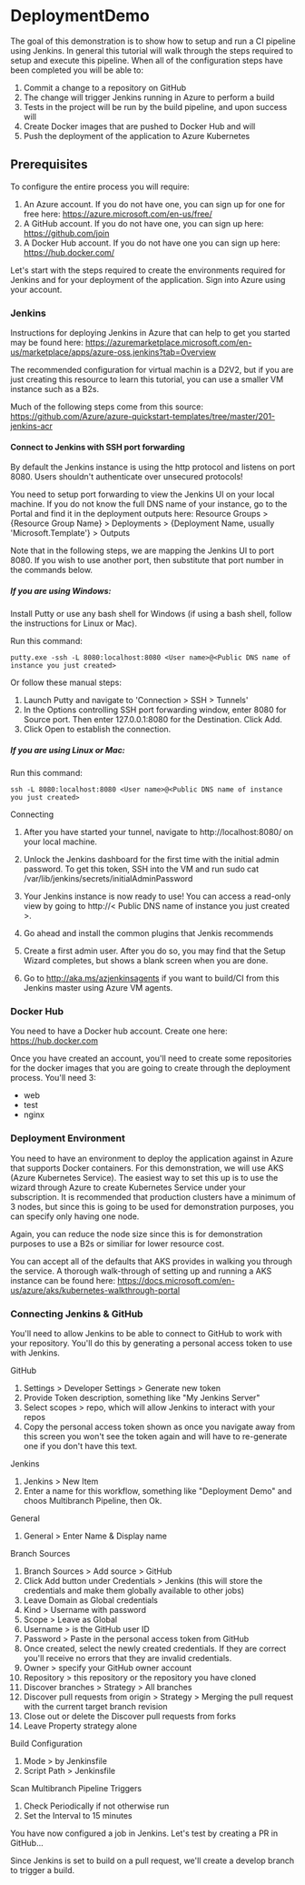 # DeploymentDemo
The goal of this demonstration is to show how to setup and run a CI pipeline using Jenkins.  In general this tutorial will walk through the steps required to setup and execute this pipeline.  When all of the configuration steps have been completed you will be able to:

1. Commit a change to a repository on GitHub
2. The change will trigger Jenkins running in Azure to perform a build
3. Tests in the project will be run by the build pipeline, and upon success will
4. Create Docker images that are pushed to Docker Hub and will
5. Push the deployment of the application to Azure Kubernetes 

## Prerequisites

To configure the entire process you will require:

1. An Azure account.  If you do not have one, you can sign up for one for free here: https://azure.microsoft.com/en-us/free/
2. A GitHub account.  If you do not have one, you can sign up here:  https://github.com/join
3. A Docker Hub account.  If you do not have one you can sign up here:  https://hub.docker.com/

Let's start with the steps required to create the environments required for Jenkins and for your deployment of the application.  Sign into Azure using your account.

### Jenkins
Instructions for deploying Jenkins in Azure that can help to get you started may be found here:  https://azuremarketplace.microsoft.com/en-us/marketplace/apps/azure-oss.jenkins?tab=Overview

The recommended configuration for virtual machin is a D2V2, but if you are just creating this resource to learn this tutorial, you can use a smaller VM instance such as a B2s.

Much of the following steps come from this source:  https://github.com/Azure/azure-quickstart-templates/tree/master/201-jenkins-acr

#### Connect to Jenkins with SSH port forwarding
By default the Jenkins instance is using the http protocol and listens on port 8080. Users shouldn't authenticate over unsecured protocols!

You need to setup port forwarding to view the Jenkins UI on your local machine. If you do not know the full DNS name of your instance, go to the Portal and find it in the deployment outputs here: Resource Groups > {Resource Group Name} > Deployments > {Deployment Name, usually 'Microsoft.Template'} > Outputs

Note that in the following steps, we are mapping the Jenkins UI to port 8080.  If you wish to use another port, then substitute that port number in the commands below.

##### If you are using Windows:
Install Putty or use any bash shell for Windows (if using a bash shell, follow the instructions for Linux or Mac).

Run this command:

```putty.exe -ssh -L 8080:localhost:8080 <User name>@<Public DNS name of instance you just created>```

Or follow these manual steps:

1. Launch Putty and navigate to 'Connection > SSH > Tunnels'
2. In the Options controlling SSH port forwarding window, enter 8080 for Source port. Then enter 127.0.0.1:8080 for the Destination. Click Add.
3. Click Open to establish the connection.

##### If you are using Linux or Mac:
Run this command:

```ssh -L 8080:localhost:8080 <User name>@<Public DNS name of instance you just created>```

Connecting

1. After you have started your tunnel, navigate to http://localhost:8080/ on your local machine.
2. Unlock the Jenkins dashboard for the first time with the initial admin password. To get this token, SSH into the VM and run sudo cat /var/lib/jenkins/secrets/initialAdminPassword
3. Your Jenkins instance is now ready to use! You can access a read-only view by going to http://< Public DNS name of instance you just created >.
4. Go ahead and install the common plugins that Jenkis recommends
5. Create a first admin user.  After you do so, you may find that the Setup Wizard completes, but shows a blank screen when you are done.  

4. Go to http://aka.ms/azjenkinsagents if you want to build/CI from this Jenkins master using Azure VM agents.

### Docker Hub
You need to have a Docker hub account.  Create one here:  https://hub.docker.com

Once you have created an account, you'll need to create some repositories for the docker images that you are going to create through the deployment process.  You'll need 3:

* web
* test
* nginx

### Deployment Environment
You need to have an environment to deploy the application against in Azure that supports Docker containers.  For this demonstration, we will use AKS (Azure Kubernetes Service).  The easiest way to set this up is to use the wizard through Azure to create Kubernetes Service under your subscription.  It is recommended that production clusters have a minimum of 3 nodes, but since this is going to be used for demonstration purposes, you can specify only having one node.  

Again, you can reduce the node size since this is for demonstration purposes to use a B2s or similiar for lower resource cost.

You can accept all of the defaults that AKS provides in walking you through the service.  A thorough walk-through of setting up and running a AKS instance can be found here:  https://docs.microsoft.com/en-us/azure/aks/kubernetes-walkthrough-portal

### Connecting Jenkins & GitHub

You'll need to allow Jenkins to be able to connect to GitHub to work with your repository.  You'll do this by generating a personal access token to use with Jenkins.

GitHub
1. Settings > Developer Settings > Generate new token
2. Provide Token description, something like "My Jenkins Server"
3. Select scopes > repo, which will allow Jenkins to interact with your repos
4. Copy the personal access token shown as once you navigate away from this screen you won't see the token again and will have to re-generate one if you don't have this text.

Jenkins
1. Jenkins > New Item
2. Enter a name for this workflow, something like "Deployment Demo" and choos Multibranch Pipeline, then Ok.

General
1. General > Enter Name & Display name

Branch Sources
1. Branch Sources > Add source > GitHub
2. Click Add button under Credentials > Jenkins (this will store the credentials and make them globally available to other jobs)
3. Leave Domain as Global credentials
4. Kind > Username with password
5. Scope > Leave as Global
6. Username > is the GitHub user ID
7. Password > Paste in the personal access token from GitHub
8. Once created, select the newly created credentials.  If they are correct you'll receive no errors that they are invalid credentials.
9. Owner > specify your GitHub owner account
10. Repository > this repository or the repository you have cloned
11. Discover branches > Strategy > All branches
12. Discover pull requests from origin > Strategy > Merging the pull request with the current target branch revision
13. Close out or delete the Discover pull requests from forks
14. Leave Property strategy alone

Build Configuration
1. Mode > by Jenkinsfile
2. Script Path > Jenkinsfile

Scan Multibranch Pipeline Triggers
1. Check Periodically if not otherwise run
2. Set the Interval to 15 minutes

You have now configured a job in Jenkins.  Let's test by creating a PR in GitHub...

Since Jenkins is set to build on a pull request, we'll create a develop branch to trigger a build.